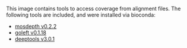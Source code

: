 This image contains tools to access coverage from alignment files.
The following tools are included, and were installed via bioconda:
  * [mosdepth v0.2.2](https://github.com/brentp/mosdepth)
  * [goleft v0.1.18](https://github.com/brentp/goleft)
  * [deeptools v3.0.1](https://deeptools.readthedocs.io/en/develop/)
